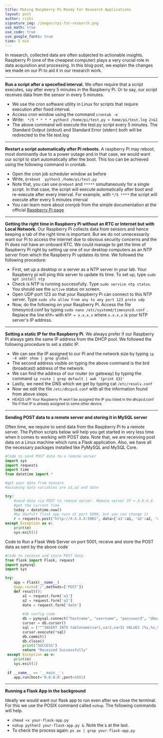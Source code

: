 ```yaml
---
title: Making Raspberry Pi Ready For Research Applications
layout: post
author: rishi
signature_img: /images/rpi-for-research.png
use_math: true
use_code: true
use_google_fonts: true
time: 5 min
---
```


In research, collected data are often subjected to actionable insights. Raspberry Pi (one of the cheapest computer) plays a very crucial role in data acquisition and processing. In this blog post, we explain the changes we made on our Pi to aid it in our research work.

---

**Run a script after a specefied interval.** We often require that a script executes, say after every 5 minutes in the Raspberry Pi. Or to say, our script receives data from the sensor in every 5 minutes.
* We use the cron software utility in Linux for scripts that require execution after fixed interval.
* Access cron window using the command ```crontab -e```
* Write: ``` */5 * * * * python3 /home/pi/test.py > home/pi/test.log 2>&1```
* The above command will execute the test.py script every 5 minutes. The Standard Output (stdout) and Standard Error (stderr) both will be redirected to the file test.log

---

**Restart a script automatically after Pi reboots.** A raspberry Pi may reboot, most dominantly due to a power outage and in that case, we would want our script to start automatically after the boot. This too can be achieved using the following command in crontab.
* Open the cron job scheduler window as before
* Write, ```@reboot  python3 /home/pi/test.py```
* Note that, you can use ```@reboot``` and ```*****``` simultaneously for a single script. In that case, the script will execute automatically after boot and re-execute after every interval. For example, with ```*/5 ****``` the script will execute after every 5 minutes interval
* You can learn more about cronjob from the simple documentation at the official [Raspberry Pi page](https://www.raspberrypi.org/documentation/linux/usage/cron.md)

---

**Getting the right time in Raspberry Pi without an RTC or Internet but with Local Network.** Our Raspberry Pi collects data from sensors and hence keeping a tab of the right time is important. But we do not unnecessarily want our Pi to access the internet due to obvious security concerns and the Pi does not have an onboard RTC. We could manage to get the time of Raspberry Pi right by setting up one of our desktop computers as an NTP server from which the Raspberry Pi updates its time. We followed the following procedure:
* First, set up a desktop or a server as a NTP server in your lab. Your Raspberry pi will ping this server to update its time. To set up, type ```sudo apt install ntp```
*  Check is NTP is running successfully. Type ```sudo service ntp status```. You should see the ```active``` status on screen. 
*  Open UDP port 123 so that your Raspberry Pi can connect to this NTP server. Type ```sudo ufw allow from any to any port 123 proto udp```
*  Now, do the following on your Raspberry Pi. Access the file timesyncd.conf by typing ```sudo nano /etc/systemd/timesyncd.conf ```. Replace the line ```NTP=``` with ```NTP = x.x.x.x``` where ```x.x.x.x``` is your NTP server's IP address.
    
---

**Setting a static IP for the Raspberry Pi**. We always prefer if our Raspberry Pi always gets the same IP address from the DHCP pool.  We followed the following procedure to set a static IP.

*  We can see the IP assigned to our Pi and the network size by typing ```ip -4 addr show | grep global```
* The second address visible on typing the above command is the  brd (broadcast) address of the network.
* We can find the address of our router (or gateway) by typing the command ```ip route | grep default | awk '{print $3}'```
* Lastly, we need the DNS which we get by typing cat ```/etc/resolv.conf```
* Now we edit the file  ```/etc/dhcpcd.conf```  with all the information found from above steps.
* <div class="alert alert-danger" role="alert"><small>HEADS UP! Your Raspberry Pi won't be assigned the IP you listed in the dhcpcd.conf file if that IP is already assigned to some other device.</small></div> 
    
 ---
 
**Sending POST data to a remote server and storing it in MySQL server**

Often time, we require to send data from the Raspberry Pi to a remote server. The Python scripts below will help you get started in very less time when it comes to working with POST data. 
Note that, we are receiving post data on a Linux machine which runs a Flask application. Also, we have all the necessary packages installed like PyMySQL and MySQL Core.

```python
#Code to send POST data to a remote server
import sys
import requests
import time
from datetime import *

#get your data from sensors
#assuming data variables are a1,a2 and date

try:
	#send data via POST to remove server. Remote server IP = X.X.X.X
    #get the current time
	today = datetime.now() 
    #by deafult flask app runs at port 5000, but you can change it
    r = requests.post("http://X.X.X.X:5001", data={'a1':a1, 'a2':a2, 'date':today.strftime('%a %d-%m-%Y @ %H:%M:%S')})
except Exception as e:
	print(e)
    sys.exit(1)


````

Code to Run a Flask Web Server on port 5001, receive and store the POST data as sent by the above code

```python
#Code to receive and store POST data
from flask import Flask, request
import pymysql
import sys

try:
	app = Flask(__name__)
    @app.route('/',methods=['POST'])
    def result():
    	a1 = request.form['a1']
        a2 = request.form['a2']
        date = request.form['date'] 
        
        #db config code
        db = pymysql.connect("hostname", "username", "passsword", "dbname")
        cursor = db.cursor()
        sql = ("""INSERT INTO tablename(var1,var2,var3) VALUES (%s,%s,%s)""",(a1,a1,date))
        cursor.execute(*sql)
        db.commit()
        db.close()
        print("SUCCESS")
        return "Received Successfully"
 except Exception as e:
 	print(e)
    sys.exit(1)
    
 if __name__ == '__main__':
 	app.run(host='0.0.0.0',port=5001)

```
---

**Running a Flask App in the background**

Ideally we would want our flask app to run even after we close the terminal. For this we use the POSIX command called ```nohup```. The following commands will help. 
 * ```chmod +x your-flask-app.py```
 * ```nohup python3 your-flask-app.py &```. Note the ```&``` at the last.
 * To check the process again: ```ps ax | grep your-flask-app.py```
